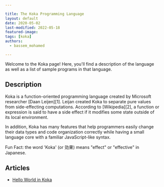 ```yaml
---

title: The Koka Programming Language
layout: default
date: 2020-05-02
last-modified: 2022-05-18
featured-image:
tags: [koka]
authors:
  - bassem_mohamed

---
```


Welcome to the Koka page! Here, you'll find a description of the language as well as a list of sample programs in that language.

## Description

Koka is a function-oriented programming language created by Microsoft researcher
[Daan Leijen][1]. Leijan created Koka to separate pure values from side-effecting
computations. According to [Wikipedia][2], a function or expression is said to have a
side effect if it modifies some state outside of its local environment.

In addition, Koka has many features that help programmers easily change their data
types and code organization correctly while having a small language core with a
familiar JavaScript-like syntax.

Fun Fact: the word 'Koka' (or 効果) means "effect" or "effective" in Japanese.


## Articles

- [Hello World in Koka](https://sampleprograms.io/projects/hello-world/koka)